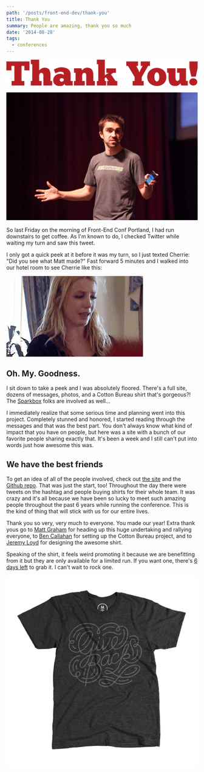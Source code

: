 ```yaml
---
path: '/posts/front-end-dev/thank-you'
title: Thank You
summary: People are amazing, thank you so much
date: '2014-08-28'
tags:
  - conferences
---
```


<style>h1 { display: none; }</style>

![](./thank-you.svg)

![](./matt-graham.jpg)

So last Friday on the morning of Front-End Conf Portland, I had run downstairs to get coffee. As I'm known to do, I checked Twitter while waiting my turn and saw this tweet.

I only got a quick peek at it before it was my turn, so I just texted Cherrie: "Did you see what Matt made?" Fast forward 5 minutes and I walked into our hotel room to see Cherrie like this:

![](./emobrit.gif)

## Oh. My. Goodness.

I sit down to take a peek and I was absolutely floored. There's a full site, dozens of messages, photos, and a Cotton Bureau shirt that's gorgeous?! The [Sparkbox](http://seesparkbox.com) folks are involved as well...

I immediately realize that some serious time and planning went into this project. Completely stunned and honored, I started reading through the messages and that was the best part. You don't always know what kind of impact that you have on people, but here was a site with a bunch of our favorite people sharing exactly that. It's been a week and I still can't put into words just how awesome this was.

## We have the best friends

To get an idea of all of the people involved, check out [the site](http://frontendthanks.com) and the [Github repo](https://github.com/mattgraham/frontendthanks). That was just the start, too! Throughout the day there were tweets on the hashtag and people buying shirts for their whole team. It was crazy and it's all because we have been so lucky to meet such amazing people throughout the past 6 years while running the conference. This is the kind of thing that will stick with us for our entire lives.

Thank you so very, very much to everyone. You made our year! Extra thank yous go to [Matt Graham](https://twitter.com/michigangraham) for heading up this huge undertaking and rallying everyone, to [Ben Callahan](https://twitter.com/bencallahan) for setting up the Cotton Bureau project, and to [Jeremy Loyd](https://twitter.com/jeremyloyd) for designing the awesome shirt.

Speaking of the shirt, it feels weird promoting it because we are benefitting from it but they are only available for a limited run. If you want one, there's [6 days left](https://cottonbureau.com/products/to-dan-and-cherrie) to grab it. I can't wait to rock one.

![](./give-back-shirt.jpg)
